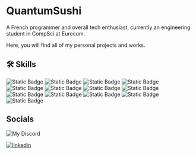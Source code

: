 
# QuantumSushi

A French programmer and overall tech enthusiast, currently an engineering student in CompSci at Eurecom.

Here, you will find all of my personal projects and works.
## 🛠 Skills

<p align="left">
  <img alt="Static Badge" src="https://img.shields.io/badge/Python-%23101414?style=for-the-badge&logo=python&logoColor=white&link=https%3A%2F%2Fwww.python.org%2F">
  <img alt="Static Badge" src="https://img.shields.io/badge/Arduino-%23101414?style=for-the-badge&logo=arduino&logoColor=white&link=https%3A%2F%2Fwww.arduino.cc%2F">
  <img alt="Static Badge" src="https://img.shields.io/badge/C-%23101414?style=for-the-badge&logo=c&logoColor=white">
  <img alt="Static Badge" src="https://img.shields.io/badge/Bash-%23101414?style=for-the-badge&logo=gnubash&logoColor=white&link=https%3A%2F%2Fwww.gnu.org%2Fsoftware%2Fbash%2Fmanual%2Fbash.html">
  <img alt="Static Badge" src="https://img.shields.io/badge/Rust-%23101414?style=for-the-badge&logo=rust&logoColor=white&link=https%3A%2F%2Fwww.rust-lang.org%2F">
  <img alt="Static Badge" src="https://img.shields.io/badge/Docker-%23101414?style=for-the-badge&logo=docker&logoColor=white&link=https%3A%2F%2Fwww.docker.com%2F">
  <img alt="Static Badge" src="https://img.shields.io/badge/NginX-%23101414?style=for-the-badge&logo=nginx&logoColor=white&link=https%3A%2F%2Fnginx.org%2F">
  <img alt="Static Badge" src="https://img.shields.io/badge/Linux-%23101414?style=for-the-badge&logo=linux&logoColor=white&link=https%3A%2F%2Fwww.linux.org%2Fpages%2Fdownload%2F">
  <img alt="Static Badge" src="https://img.shields.io/badge/Git-%23101414?style=for-the-badge&logo=git&logoColor=white&link=https%3A%2F%2Fgit-scm.com%2F">
  <img alt="Static Badge" src="https://img.shields.io/badge/Notion-%23101414?style=for-the-badge&logo=notion&logoColor=white&link=https%3A%2F%2Fwww.notion.so%2F">
  <img alt="Static Badge" src="https://img.shields.io/badge/Sublime%20Text-%23101414?style=for-the-badge&logo=sublimetext&logoColor=white&link=https%3A%2F%2Fwww.sublimetext.com%2F">
  <img alt="Static Badge" src="https://img.shields.io/badge/Raspberry%20Pi-%23101414?style=for-the-badge&logo=raspberrypi&logoColor=white&link=https%3A%2F%2Fwww.raspberrypi.com%2F">
  <img alt="Static Badge" src="https://img.shields.io/badge/Latex-%23101414?style=for-the-badge&logo=latex&logoColor=white&link=https%3A%2F%2Fwww.latex-project.org%2F">

</p>


## Socials

![My Discord](https://discord-readme-badge.vercel.app/api?id=406134344558837760)

[![linkedin](https://img.shields.io/badge/linkedin-0A66C2?style=for-the-badge&logo=linkedin&logoColor=white)](www.linkedin.com/in/thomas-hirschmiller)